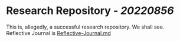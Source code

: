 # **Research Repository** *_- 20220856_*
This is, allegedly, a successful research repository. We shall see.<br>
Reflective Journal is [Reflective-Journal.md](./Software-Development/Reflective-Journal.md/)
